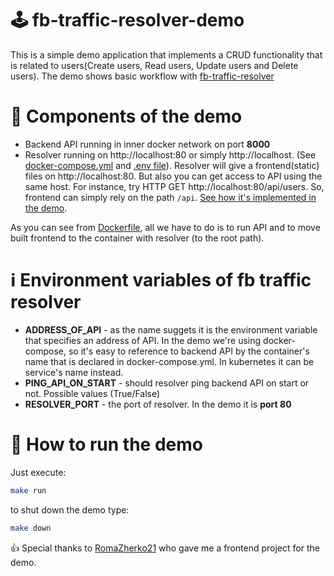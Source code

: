 # 🕹️ fb-traffic-resolver-demo
This is a simple demo application that implements a CRUD functionality that is related to users(Create users, Read users, Update users and Delete users).
The demo shows basic workflow with [fb-traffic-resolver](https://github.com/GonnaFlyMethod/fb-traffic-resolver)

# 🧩 Components of the demo
* Backend API running in inner docker network on port **8000**
* Resolver running on http://localhost:80 or simply http://localhost. (See [docker-compose.yml](https://github.com/GonnaFlyMethod/fb-traffic-resolver-demo/blob/main/docker-compose.yaml) and [.env file](https://github.com/GonnaFlyMethod/fb-traffic-resolver-demo/blob/main/.env)).
Resolver will give a frontend(static) files on http://localhost:80. But also you can get access to API using the same host. For instance, try HTTP GET http://localhost:80/api/users. So, frontend can simply rely on the path `/api`. [See how it's implemented in the demo](https://github.com/GonnaFlyMethod/fb-traffic-resolver-demo/blob/main/frontend/src/services/api/user.ts).

As you can see from [Dockerfile](https://github.com/GonnaFlyMethod/fb-traffic-resolver-demo/blob/main/Dockerfile#L12), all we have to do is to run API and to move built frontend to the container with resolver (to the root path).

# ℹ️ Environment variables of fb traffic resolver
* **ADDRESS_OF_API** - as the name suggets it is the environment variable that specifies an address of API. In the demo we're using docker-compose, so it's easy to reference to backend API by the container's name that is declared in docker-compose.yml. In kubernetes it can be service's name instead.
* **PING_API_ON_START** - should resolver ping backend API on start or not. Possible values (True/False)
* **RESOLVER_PORT** - the port of resolver. In the demo it is **port 80**

# 🚀 How to run the demo
Just execute:
```bash
make run
```
to shut down the demo type:
```bash
make down
```

👍 Special thanks to [RomaZherko21](https://github.com/RomaZherko21) who gave me a frontend project for the demo.
